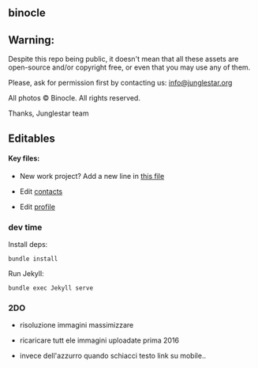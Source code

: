 binocle
---

## Warning:

Despite this repo being public, it doesn't mean that all these assets are open-source and/or copyright free, or even that you may use any of them.

Please, ask for permission first by contacting us: info@junglestar.org

All photos © Binocle. All rights reserved.

Thanks, Junglestar team


## Editables

#### Key files:

- New work project? Add a new line in [this file](https://github.com/toybreaker/binocle/blob/gh-pages/_data/works.csv)

- Edit [contacts](https://github.com/toybreaker/binocle/blob/gh-pages/_includes/editables/contact.md)

- Edit  [profile](https://github.com/toybreaker/binocle/blob/gh-pages/_includes/editables/profile.md)

### dev time

Install deps:

    bundle install

Run Jekyll:

    bundle exec Jekyll serve

### 2DO

- risoluzione immagini massimizzare

- ricaricare tutt ele immagini uploadate prima 2016

- invece dell'azzurro quando schiacci testo link su mobile..

